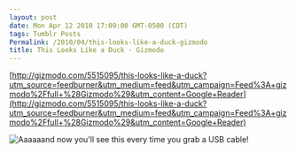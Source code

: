 ```yaml
---
layout: post
date: Mon Apr 12 2010 17:09:00 GMT-0500 (CDT)
tags: Tumblr Posts
Permalink: /2010/04/this-looks-like-a-duck-gizmodo
title: This Looks Like a Duck - Gizmodo
---
```


[http://gizmodo.com/5515095/this-looks-like-a-duck?utm_source=feedburner&utm_medium=feed&utm_campaign=Feed%3A+gizmodo%2Ffull+%28Gizmodo%29&utm_content=Google+Reader](http://gizmodo.com/5515095/this-looks-like-a-duck?utm_source=feedburner&utm_medium=feed&utm_campaign=Feed%3A+gizmodo%2Ffull+%28Gizmodo%29&utm_content=Google+Reader)

![Aaaaaand now you'll see this every time you grab a USB cable!](http://cache.gawkerassets.com/assets/images/4/2010/04/duckusb.png)
